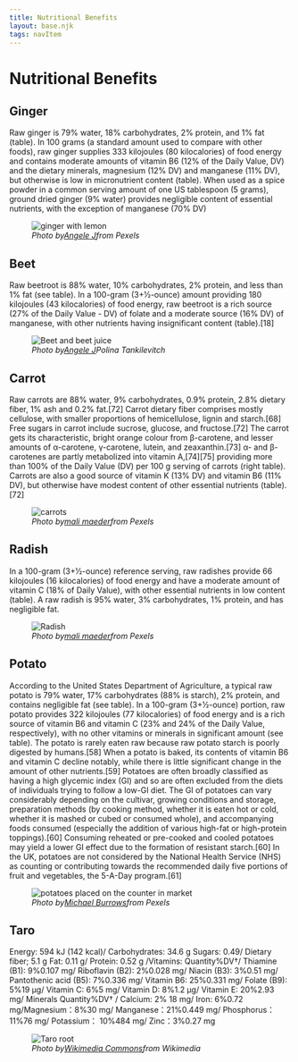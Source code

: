 ```yaml
---
title: Nutritional Benefits
layout: base.njk
tags: navItem
---
```

<div class="d_nutri_warp">
<div class="d_banner">
<h1 class="d_topic">Nutritional Benefits</h1>
</div>

<div class="d_card">
<h2 class="d_title">Ginger</h2>
<p class="d_content">
Raw ginger is 79% water, 18% carbohydrates, 2% protein, and 1% fat (table). In 100 grams (a standard amount used to compare with other foods), raw ginger supplies 333 kilojoules (80 kilocalories) of food energy and contains moderate amounts of vitamin B6 (12% of the Daily Value, DV) and the dietary minerals, magnesium (12% DV) and manganese (11% DV), but otherwise is low in micronutrient content (table).
When used as a spice powder in a common serving amount of one US tablespoon (5 grams), ground dried ginger (9% water) provides negligible content of essential nutrients, with the exception of manganese (70% DV)
</p>
<figure class="d_nutri_img">
<img src="/images/pexels-angele-j-128403.jpeg"
 alt="ginger with lemon">
 
 <figcaption class="d_fig">
 <cite>Photo by<a href="https://www.pexels.com/photo/ginger-and-2-lemon-fruit-128403/">Angele J</a>from Pexels</cite> </figcaption>
</figure>

</div> 

<div class="d_card">
<h2 class="d_title">Beet</h2>
<p class="d_content">Raw beetroot is 88% water, 10% carbohydrates, 2% protein, and less than 1% fat (see table). In a 100-gram (3+1⁄2-ounce) amount providing 180 kilojoules (43 kilocalories) of food energy, raw beetroot is a rich source (27% of the Daily Value - DV) of folate and a moderate source (16% DV) of manganese, with other nutrients having insignificant content (table).[18] </p>
<figure class="d_nutri_img">
<img src="/images/pexels-polina-tankilevitch-4443479.jpeg"
 alt="Beet and beet juice">
 
 <figcaption class="d_fig">
 <cite>Photo by<a href="https://www.pexels.com/photo/food-healthy-vegetables-glass-4443479/">Angele J</a>Polina Tankilevitch</cite> </figcaption>
 
</figure>
</div>

<div class="d_card">
<h2 class="d_title">Carrot</h2>
<p class="d_content">Raw carrots are 88% water, 9% carbohydrates, 0.9% protein, 2.8% dietary fiber, 1% ash and 0.2% fat.[72] Carrot dietary fiber comprises mostly cellulose, with smaller proportions of hemicellulose, lignin and starch.[68] Free sugars in carrot include sucrose, glucose, and fructose.[72]
The carrot gets its characteristic, bright orange colour from β-carotene, and lesser amounts of α-carotene, γ-carotene, lutein, and zeaxanthin.[73] α- and β-carotenes are partly metabolized into vitamin A,[74][75] providing more than 100% of the Daily Value (DV) per 100 g serving of carrots (right table). Carrots are also a good source of vitamin K (13% DV) and vitamin B6 (11% DV), but otherwise have modest content of other essential nutrients (table).[72]
</p>
<figure class="d_nutri_img">
<img src="/images/pexels-mali-maeder-143133.jpeg"
 alt="carrots">
 
 <figcaption class="d_fig">
 <cite>Photo by<a href="https://www.pexels.com/photo/orange-carrots-on-table-143133/">mali maeder</a>from Pexels</cite> </figcaption>

</figure>
</div>

<div class="d_card">
<h2 class="d_title">Radish</h2>
<p class="d_content">In a 100-gram (3+1⁄2-ounce) reference serving, raw radishes provide 66 kilojoules (16 kilocalories) of food energy and have a moderate amount of vitamin C (18% of Daily Value), with other essential nutrients in low content (table). A raw radish is 95% water, 3% carbohydrates, 1% protein, and has negligible fat.</p>
<figure class="d_nutri_img">
<img src="/images/pexels-mali-maeder-244393.jpeg"
 alt="Radish">
 
 <figcaption class="d_fig">
 <cite>Photo by<a href="https://www.pexels.com/photo/red-onion-244393/">mali maeder</a>from Pexels</cite> </figcaption>

</figure>
</div>

<div class="d_card">
<h2 class="d_title">Potato</h2>
<p class="d_content">According to the United States Department of Agriculture, a typical raw potato is 79% water, 17% carbohydrates (88% is starch), 2% protein, and contains negligible fat (see table). In a 100-gram (3+1⁄2-ounce) portion, raw potato provides 322 kilojoules (77 kilocalories) of food energy and is a rich source of vitamin B6 and vitamin C (23% and 24% of the Daily Value, respectively), with no other vitamins or minerals in significant amount (see table). The potato is rarely eaten raw because raw potato starch is poorly digested by humans.[58] When a potato is baked, its contents of vitamin B6 and vitamin C decline notably, while there is little significant change in the amount of other nutrients.[59]
Potatoes are often broadly classified as having a high glycemic index (GI) and so are often excluded from the diets of individuals trying to follow a low-GI diet. The GI of potatoes can vary considerably depending on the cultivar, growing conditions and storage, preparation methods (by cooking method, whether it is eaten hot or cold, whether it is mashed or cubed or consumed whole), and accompanying foods consumed (especially the addition of various high-fat or high-protein toppings).[60] Consuming reheated or pre-cooked and cooled potatoes may yield a lower GI effect due to the formation of resistant starch.[60] In the UK, potatoes are not considered by the National Health Service (NHS) as counting or contributing towards the recommended daily five portions of fruit and vegetables, the 5-A-Day program.[61]
</p>
<figure class="d_nutri_img">
<img src="/images/pexels-michael-burrows-7129145.jpeg"
 alt="potatoes placed on the counter in market">
 
 <figcaption class="d_fig">
 <cite>Photo by<a href="https://www.pexels.com/photo/basket-with-fresh-potatoes-placed-on-counter-in-market-7129145/">Michael Burrows</a>from Pexels</cite> </figcaption>

</figure>
</div>

<div class="d_card">
<h2 class="d_title">Taro</h2>
<p class="d_content">Energy: 594 kJ (142 kcal)/ Carbohydrates: 34.6 g
Sugars: 0.49/ Dietary fiber; 5.1 g
Fat: 0.11 g/ Protein: 0.52 g /Vitamins: Quantity%DV†/ Thiamine (B1): 9%0.107 mg/ Riboflavin (B2):	2%0.028 mg/ Niacin (B3):	3%0.51 mg/ Pantothenic acid (B5):	7%0.336 mg/ Vitamin B6:	25%0.331 mg/ Folate (B9):	5%19 μg/ Vitamin C:	6%5 mg/ Vitamin D:	8%1.2 μg/ Vitamin E:	20%2.93 mg/ Minerals	Quantity%DV† / Calcium:	2% 18 mg/ Iron:	6%0.72 mg/Magnesium：8%30 mg/ Manganese：21%0.449 mg/ Phosphorus：11%76 mg/ Potassium：	10%484 mg/ Zinc：3%0.27 mg
</p>
<figure class="d_nutri_img">
<img src="/images/Colocasia_esculenta_dsc07801.jpeg"
 alt="Taro root">
 
 <figcaption class="d_fig">
 <cite>Photo by<a href="https://commons.wikimedia.org/wiki/File:Colocasia_esculenta_dsc07801.jpg">Wikimedia Commons</a>from Wikimedia</cite> </figcaption>
</figure>
</div>
<!-- <div class="cards">
{%- for img in photos -%}
  {% include "article-card.njk" %}
{%- endfor -%}

</div> 
